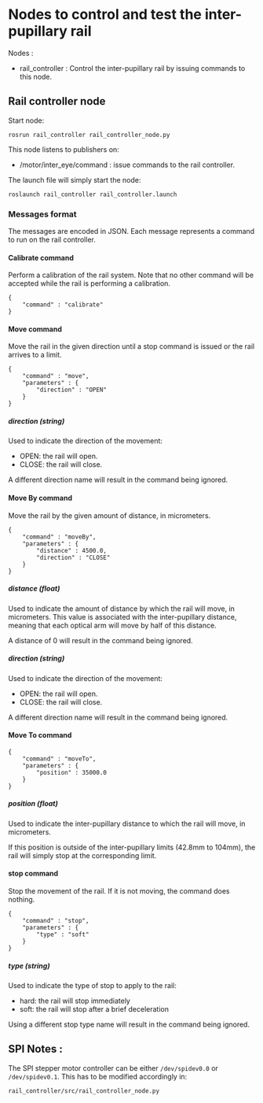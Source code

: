 # Nodes to control and test the inter-pupillary rail

Nodes :
  * rail_controller : Control the inter-pupillary rail by issuing commands to this node.

## Rail controller node

Start node:
```
rosrun rail_controller rail_controller_node.py
```

This node listens to publishers on:
 * /motor/inter_eye/command : issue commands to the rail controller.

The launch file will simply start the node:
```
roslaunch rail_controller rail_controller.launch
```

### Messages format
The messages are encoded in JSON. Each message represents a command to run on the rail controller.

#### Calibrate command
Perform a calibration of the rail system. Note that no other command will be accepted while the
rail is performing a calibration.

```
{
    "command" : "calibrate"
}
```

#### Move command
Move the rail in the given direction until a stop command is issued or the rail arrives to a limit.

```
{
    "command" : "move",
    "parameters" : {
        "direction" : "OPEN"
    }
}
```

##### direction (string)
Used to indicate the direction of the movement:
 * OPEN: the rail will open.
 * CLOSE: the rail will close.
 
A different direction name will result in the command being ignored.

#### Move By command
Move the rail by the given amount of distance, in micrometers.

```
{
    "command" : "moveBy",
    "parameters" : {
        "distance" : 4500.0,
        "direction" : "CLOSE"
    }
}
```

##### distance (float)
Used to indicate the amount of distance by which the rail will move, in micrometers.
This value is associated with the inter-pupillary distance, meaning that each optical arm
will move by half of this distance.
 
A distance of 0 will result in the command being ignored.

##### direction (string)
Used to indicate the direction of the movement:
 * OPEN: the rail will open.
 * CLOSE: the rail will close.
 
A different direction name will result in the command being ignored.

#### Move To command
```
{
    "command" : "moveTo",
    "parameters" : {
        "position" : 35000.0
    }
}
```

##### position (float)
Used to indicate the inter-pupillary distance to which the rail will move, in micrometers.

If this position is outside of the inter-pupillary limits (42.8mm to 104mm), the rail will 
simply stop at the corresponding limit.

#### stop command
Stop the movement of the rail. If it is not moving, the command does nothing.

```
{
    "command" : "stop",
    "parameters" : {
        "type" : "soft"
    }
}
```

##### type (string)
Used to indicate the type of stop to apply to the rail:
 * hard: the rail will stop immediately
 * soft: the rail will stop after a brief deceleration

Using a different stop type name will result in the command being ignored.

## SPI Notes :
The SPI stepper motor controller can be either `/dev/spidev0.0` or `/dev/spidev0.1`. 
This has to be modified accordingly in:

```
rail_controller/src/rail_controller_node.py
```
